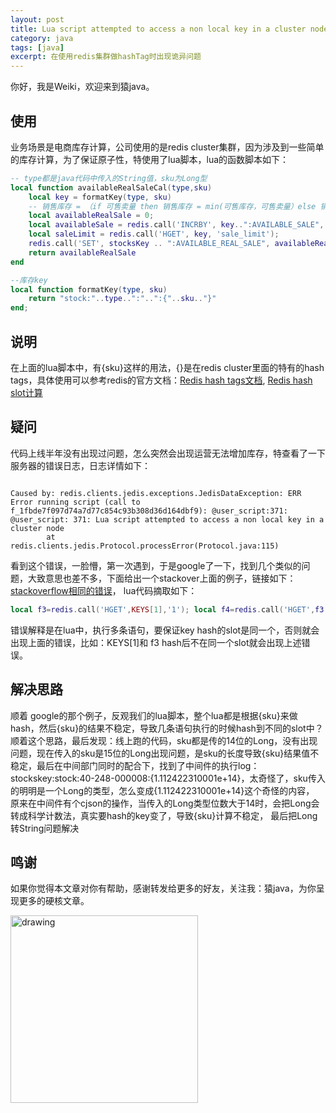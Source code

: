```yaml
---
layout: post
title: Lua script attempted to access a non local key in a cluster node
category: java
tags: [java]
excerpt: 在使用redis集群做hashTag时出现诡异问题
---
```


你好，我是Weiki，欢迎来到猿java。

## 使用
业务场景是电商库存计算，公司使用的是redis cluster集群，因为涉及到一些简单的库存计算，为了保证原子性，特使用了lua脚本，lua的函数脚本如下：
```lua
-- type都是java代码中传入的String值，sku为Long型
local function availableRealSaleCal(type,sku)
    local key = formatKey(type, sku)
    -- 销售库存 = （if 可售卖量 then 销售库存 = min(可售库存，可售卖量）else 销售库存 = 可售库存 end）
    local availableRealSale = 0;
    local availableSale = redis.call('INCRBY', key..":AVAILABLE_SALE", 0);
    local saleLimit = redis.call('HGET', key, 'sale_limit');
    redis.call('SET', stocksKey .. ":AVAILABLE_REAL_SALE", availableRealSale);
    return availableRealSale
end

--库存key
local function formatKey(type, sku)
    return "stock:"..type..":"..":{"..sku.."}"
end;
```
## 说明
在上面的lua脚本中，有{sku}这样的用法，{}是在redis cluster里面的特有的hash tags，具体使用可以参考redis的官方文档：[Redis hash tags文档](https://redis.io/docs/manual/scaling/),
[Redis hash slot计算](https://redis.io/commands/cluster-keyslot/)

## 疑问
代码上线半年没有出现过问题，怎么突然会出现运营无法增加库存，特查看了一下服务器的错误日志，日志详情如下：

```log

Caused by: redis.clients.jedis.exceptions.JedisDataException: ERR Error running script (call to f_1fbde7f097d74a7d77c854c93b308d36d164dbf9): @user_script:371: @user_script: 371: Lua script attempted to access a non local key in a cluster node
        at redis.clients.jedis.Protocol.processError(Protocol.java:115)

```
看到这个错误，一脸懵，第一次遇到，于是google了一下，找到几个类似的问题，大致意思也差不多，下面给出一个stackover上面的例子，链接如下：[stackoverflow相同的错误](https://stackoverflow.com/questions/49622787/lua-script-attempted-to-access-a-non-local-key-in-a-cluster-node)，
lua代码摘取如下：

```lua
local f3=redis.call('HGET',KEYS[1],'1'); local f4=redis.call('HGET',f3,'1') ; return f4;
```
错误解释是在lua中，执行多条语句，要保证key hash的slot是同一个，否则就会出现上面的错误，比如：KEYS[1]和 f3 hash后不在同一个slot就会出现上述错误。

## 解决思路
顺着 google的那个例子，反观我们的lua脚本，整个lua都是根据{sku}来做hash，然后{sku}的结果不稳定，导致几条语句执行的时候hash到不同的slot中？ 顺着这个思路，最后发现：线上跑的代码，sku都是传的14位的Long，没有出现问题，现在传入的sku是15位的Long出现问题，是sku的长度导致{sku}结果值不稳定，最后在中间部门同时的配合下，找到了中间件的执行log：stockskey:stock:40-248-000008:{1.112422310001e+14}，太奇怪了，sku传入的明明是一个Long的类型，怎么变成{1.112422310001e+14}这个奇怪的内容，
原来在中间件有个cjson的操作，当传入的Long类型位数大于14时，会把Long会转成科学计数法，真实要hash的key变了，导致{sku}计算不稳定， 最后把Long转String问题解决


## 鸣谢
如果你觉得本文章对你有帮助，感谢转发给更多的好友，关注我：猿java，为你呈现更多的硬核文章。

<img src="https://yuanjava.cn/assets/img/pub.jpg" alt="drawing" style="width:300px;"/>
